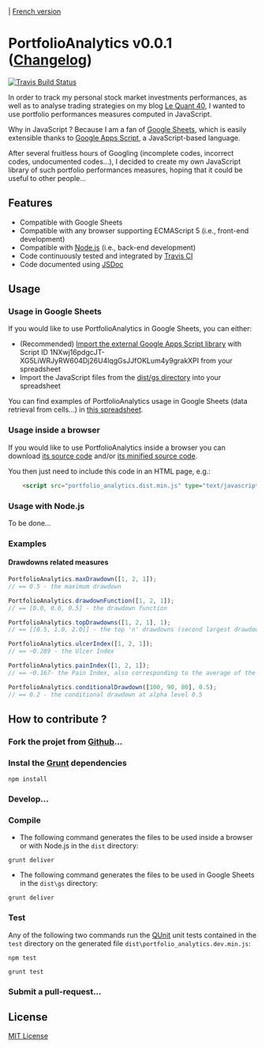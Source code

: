 | [French version](readme.fr.md)

# PortfolioAnalytics v0.0.1 ([Changelog](changelog.md))

[![Travis Build Status](https://travis-ci.org/lequant40/portfolio_analytics_js.svg?style=flat)](https://travis-ci.org/lequant40/portfolio_analytics_js)

In order to track my personal stock market investments performances, as well as to analyse trading strategies on my blog [Le Quant 40](http://www.lequant40.com/), I wanted to use portfolio performances measures computed in JavaScript.

Why in JavaScript ? Because I am a fan of [Google Sheets](https://www.google.com/sheets/about/), which is easily extensible thanks to [Google Apps Script](https://developers.google.com/apps-script/), a JavaScript-based language.

After several fruitless hours of Googling (incomplete codes, incorrect codes, undocumented codes...), I decided to create my own JavaScript library of such portfolio performances measures, hoping that it could be useful to other people...


## Features

- Compatible with Google Sheets
- Compatible with any browser supporting ECMAScript 5 (i.e., front-end development)
- Compatible with [Node.js](https://nodejs.org/) (i.e., back-end development)
- Code continuously tested and integrated by [Travis CI](https://travis-ci.org/)
- Code documented using [JSDoc](http://usejsdoc.org/)

## Usage

### Usage in Google Sheets

If you would like to use PortfolioAnalytics in Google Sheets, you can either:

- (Recommended) [Import the external Google Apps Script library](https://developers.google.com/apps-script/guide_libraries) with Script ID 1NXwj16pdgcJT-XG5LiWRJyRW604Dj26U4lqgGsJJfOKLum4y9grakXPI from your spreadsheet
- Import the JavaScript files from the [dist/gs directory](https://github.com/lequant40/portfolio_analytics_js/tree/master/dist/gs) into your spreadsheet

You can find examples of PortfolioAnalytics usage in Google Sheets (data retrieval from cells...) in [this spreadsheet](https://docs.google.com/spreadsheets/d/16FDa3mhrvo8FTD62ravszhMZEkR-gIpipK4uLRNbj-o/edit?usp=sharing). 


### Usage inside a browser

If you would like to use PortfolioAnalytics inside a browser you can download [its source code](http://raw.github.com/lequant40/portfolio_analytics_js/master/dist/portfolio_analytics.dist.js) and/or [its minified source code](http://raw.github.com/lequant40/portfolio_analytics_js/master/dist/portfolio_analytics.dist.min.js).

You then just need to include this code in an HTML page, e.g.:
```html
	<script src="portfolio_analytics.dist.min.js" type="text/javascript"></script>
```

### Usage with Node.js

To be done...

### Examples

#### Drawdowns related measures

```js
PortfolioAnalytics.maxDrawdown([1, 2, 1]); 
// == 0.5 - the maximum drawdown

PortfolioAnalytics.drawdownFunction([1, 2, 1]); 
// == [0.0, 0.0, 0.5] - the drawdown function

PortfolioAnalytics.topDrawdowns([1, 2, 1], 1); 
// == [[0.5, 1.0, 2.0]] - the top 'n' drawdowns (second largest drawdown, etc.) with their start/end indexes

PortfolioAnalytics.ulcerIndex([1, 2, 1]);
// == ~0.289 - the Ulcer Index

PortfolioAnalytics.painIndex([1, 2, 1]);
// == ~0.167- the Pain Index, also corresponding to the average of the drawdown function

PortfolioAnalytics.conditionalDrawdown([100, 90, 80], 0.5);
// == 0.2 - the conditional drawdown at alpha level 0.5
```


## How to contribute ?

### Fork the projet from [Github](https://github.com/)...


### Instal the [Grunt](http://gruntjs.com/) dependencies

```
npm install
```

### Develop...

### Compile

- The following command generates the files to be used inside a browser or with Node.js in the `dist` directory:

```
grunt deliver
```

- The following command generates the files to be used in Google Sheets in the `dist\gs` directory:

```
grunt deliver
```

### Test

Any of the following two commands run the [QUnit](https://qunitjs.com/) unit tests contained in the `test` directory on the generated file `dist\portfolio_analytics.dev.min.js`:

```
npm test
```

```
grunt test
```

### Submit a pull-request...


## License

[MIT License](https://en.wikipedia.org/wiki/MIT_License)

